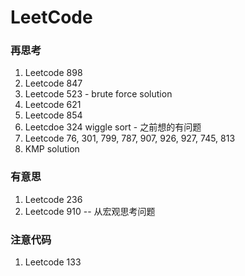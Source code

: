 # LeetCode
### 再思考
1. Leetcode 898
2. Leetcode 847
3. Leetcode 523 - brute force solution 
4. Leetcode 621
5. Leetcode 854
5. Leetcdoe 324 wiggle sort - 之前想的有问题
6. Leetcode 76, 301, 799, 787, 907, 926, 927, 745, 813
7. KMP solution

### 有意思
1. Leetcode 236
2. Leetcode 910 -- 从宏观思考问题

### 注意代码
1. Leetcode 133
